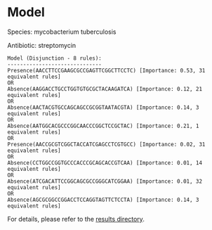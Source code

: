 
# Model

Species: mycobacterium tuberculosis

Antibiotic: streptomycin

```
Model (Disjunction - 8 rules):
------------------------------
Presence(AACCTTCCGAAGCGCCGAGTTCGGCTTCCTC) [Importance: 0.53, 31 equivalent rules]
OR
Absence(AAGGACCTGCCTGGTGTGCGCTACAAGATCA) [Importance: 0.12, 21 equivalent rules]
OR
Absence(AACTACGTGCCAGCAGCCGCGGTAATACGTA) [Importance: 0.14, 3 equivalent rules]
OR
Absence(AATGGCACGCCCGGCAACCCGGCTCCGCTAC) [Importance: 0.21, 1 equivalent rules]
OR
Presence(AACCGCGTCGGCTACCATCGAGCCTCGTGCC) [Importance: 0.02, 31 equivalent rules]
OR
Absence(CCTGGCCGGTGCCCACCCGCAGCACCGTCAA) [Importance: 0.01, 14 equivalent rules]
OR
Absence(ATCGACATTCCGGCAGCGCCGGGCATCGGAA) [Importance: 0.01, 32 equivalent rules]
OR
Absence(AGCGCGGCCGGACCTCCAGGTAGTTCTCCTA) [Importance: 0.14, 3 equivalent rules]

```

For details, please refer to the [results directory](../../../../../results/scm_b/mycobacterium+tuberculosis/streptomycin/repeat_1/).

